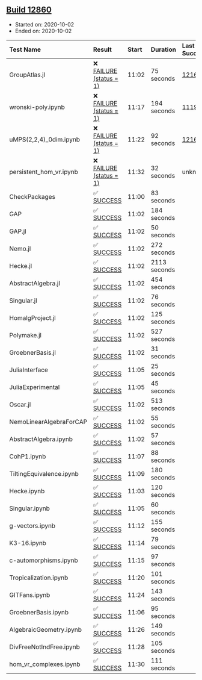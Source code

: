 ## [Build 12860](https://oscarci.mathematik.uni-kl.de/job/oscar/12860/)

* Started on: 2020-10-02
* Ended on: 2020-10-02

| Test Name    | Result | Start | Duration | Last Success | First Failure |
|:-------------|:-------|:------|:---------|:-------------|:--------------|
| GroupAtlas.jl | ❌ [FAILURE (status = 1)](https://oscarci.mathematik.uni-kl.de/job/oscar/12860/artifact/logs/build-12860/GroupAtlas.jl.log) | 11:02 | 75 seconds | [12167](https://oscarci.mathematik.uni-kl.de/job/oscar/12167/) | [12168](https://oscarci.mathematik.uni-kl.de/job/oscar/12168/) |
| wronski-poly.ipynb | ❌ [FAILURE (status = 1)](https://oscarci.mathematik.uni-kl.de/job/oscar/12860/artifact/logs/build-12860/wronski-poly.ipynb.log) | 11:17 | 194 seconds | [11192](https://oscarci.mathematik.uni-kl.de/job/oscar/11192/) | [11193](https://oscarci.mathematik.uni-kl.de/job/oscar/11193/) |
| uMPS(2,2,4)_0dim.ipynb | ❌ [FAILURE (status = 1)](https://oscarci.mathematik.uni-kl.de/job/oscar/12860/artifact/logs/build-12860/uMPS-2-2-4-_0dim.ipynb.log) | 11:22 | 92 seconds | [12167](https://oscarci.mathematik.uni-kl.de/job/oscar/12167/) | [12168](https://oscarci.mathematik.uni-kl.de/job/oscar/12168/) |
| persistent_hom_vr.ipynb | ❌ [FAILURE (status = 1)](https://oscarci.mathematik.uni-kl.de/job/oscar/12860/artifact/logs/build-12860/persistent_hom_vr.ipynb.log) | 11:32 | 32 seconds | unknown | unknown |
| CheckPackages | ✅ [SUCCESS](https://oscarci.mathematik.uni-kl.de/job/oscar/12860/artifact/logs/build-12860/CheckPackages.log) | 11:00 | 83 seconds |  |  |
| GAP | ✅ [SUCCESS](https://oscarci.mathematik.uni-kl.de/job/oscar/12860/artifact/logs/build-12860/GAP.log) | 11:02 | 184 seconds |  |  |
| GAP.jl | ✅ [SUCCESS](https://oscarci.mathematik.uni-kl.de/job/oscar/12860/artifact/logs/build-12860/GAP.jl.log) | 11:02 | 50 seconds |  |  |
| Nemo.jl | ✅ [SUCCESS](https://oscarci.mathematik.uni-kl.de/job/oscar/12860/artifact/logs/build-12860/Nemo.jl.log) | 11:02 | 272 seconds |  |  |
| Hecke.jl | ✅ [SUCCESS](https://oscarci.mathematik.uni-kl.de/job/oscar/12860/artifact/logs/build-12860/Hecke.jl.log) | 11:02 | 2113 seconds |  |  |
| AbstractAlgebra.jl | ✅ [SUCCESS](https://oscarci.mathematik.uni-kl.de/job/oscar/12860/artifact/logs/build-12860/AbstractAlgebra.jl.log) | 11:02 | 454 seconds |  |  |
| Singular.jl | ✅ [SUCCESS](https://oscarci.mathematik.uni-kl.de/job/oscar/12860/artifact/logs/build-12860/Singular.jl.log) | 11:02 | 76 seconds |  |  |
| HomalgProject.jl | ✅ [SUCCESS](https://oscarci.mathematik.uni-kl.de/job/oscar/12860/artifact/logs/build-12860/HomalgProject.jl.log) | 11:02 | 125 seconds |  |  |
| Polymake.jl | ✅ [SUCCESS](https://oscarci.mathematik.uni-kl.de/job/oscar/12860/artifact/logs/build-12860/Polymake.jl.log) | 11:02 | 527 seconds |  |  |
| GroebnerBasis.jl | ✅ [SUCCESS](https://oscarci.mathematik.uni-kl.de/job/oscar/12860/artifact/logs/build-12860/GroebnerBasis.jl.log) | 11:02 | 31 seconds |  |  |
| JuliaInterface | ✅ [SUCCESS](https://oscarci.mathematik.uni-kl.de/job/oscar/12860/artifact/logs/build-12860/JuliaInterface.log) | 11:05 | 25 seconds |  |  |
| JuliaExperimental | ✅ [SUCCESS](https://oscarci.mathematik.uni-kl.de/job/oscar/12860/artifact/logs/build-12860/JuliaExperimental.log) | 11:05 | 45 seconds |  |  |
| Oscar.jl | ✅ [SUCCESS](https://oscarci.mathematik.uni-kl.de/job/oscar/12860/artifact/logs/build-12860/Oscar.jl.log) | 11:02 | 513 seconds |  |  |
| NemoLinearAlgebraForCAP | ✅ [SUCCESS](https://oscarci.mathematik.uni-kl.de/job/oscar/12860/artifact/logs/build-12860/NemoLinearAlgebraForCAP.log) | 11:02 | 55 seconds |  |  |
| AbstractAlgebra.ipynb | ✅ [SUCCESS](https://oscarci.mathematik.uni-kl.de/job/oscar/12860/artifact/logs/build-12860/AbstractAlgebra.ipynb.log) | 11:02 | 57 seconds |  |  |
| CohP1.ipynb | ✅ [SUCCESS](https://oscarci.mathematik.uni-kl.de/job/oscar/12860/artifact/logs/build-12860/CohP1.ipynb.log) | 11:07 | 88 seconds |  |  |
| TiltingEquivalence.ipynb | ✅ [SUCCESS](https://oscarci.mathematik.uni-kl.de/job/oscar/12860/artifact/logs/build-12860/TiltingEquivalence.ipynb.log) | 11:09 | 180 seconds |  |  |
| Hecke.ipynb | ✅ [SUCCESS](https://oscarci.mathematik.uni-kl.de/job/oscar/12860/artifact/logs/build-12860/Hecke.ipynb.log) | 11:03 | 120 seconds |  |  |
| Singular.ipynb | ✅ [SUCCESS](https://oscarci.mathematik.uni-kl.de/job/oscar/12860/artifact/logs/build-12860/Singular.ipynb.log) | 11:05 | 60 seconds |  |  |
| g-vectors.ipynb | ✅ [SUCCESS](https://oscarci.mathematik.uni-kl.de/job/oscar/12860/artifact/logs/build-12860/g-vectors.ipynb.log) | 11:12 | 155 seconds |  |  |
| K3-16.ipynb | ✅ [SUCCESS](https://oscarci.mathematik.uni-kl.de/job/oscar/12860/artifact/logs/build-12860/K3-16.ipynb.log) | 11:14 | 79 seconds |  |  |
| c-automorphisms.ipynb | ✅ [SUCCESS](https://oscarci.mathematik.uni-kl.de/job/oscar/12860/artifact/logs/build-12860/c-automorphisms.ipynb.log) | 11:15 | 97 seconds |  |  |
| Tropicalization.ipynb | ✅ [SUCCESS](https://oscarci.mathematik.uni-kl.de/job/oscar/12860/artifact/logs/build-12860/Tropicalization.ipynb.log) | 11:20 | 101 seconds |  |  |
| GITFans.ipynb | ✅ [SUCCESS](https://oscarci.mathematik.uni-kl.de/job/oscar/12860/artifact/logs/build-12860/GITFans.ipynb.log) | 11:24 | 143 seconds |  |  |
| GroebnerBasis.ipynb | ✅ [SUCCESS](https://oscarci.mathematik.uni-kl.de/job/oscar/12860/artifact/logs/build-12860/GroebnerBasis.ipynb.log) | 11:06 | 95 seconds |  |  |
| AlgebraicGeometry.ipynb | ✅ [SUCCESS](https://oscarci.mathematik.uni-kl.de/job/oscar/12860/artifact/logs/build-12860/AlgebraicGeometry.ipynb.log) | 11:26 | 149 seconds |  |  |
| DivFreeNotIndFree.ipynb | ✅ [SUCCESS](https://oscarci.mathematik.uni-kl.de/job/oscar/12860/artifact/logs/build-12860/DivFreeNotIndFree.ipynb.log) | 11:28 | 105 seconds |  |  |
| hom_vr_complexes.ipynb | ✅ [SUCCESS](https://oscarci.mathematik.uni-kl.de/job/oscar/12860/artifact/logs/build-12860/hom_vr_complexes.ipynb.log) | 11:30 | 111 seconds |  |  |
